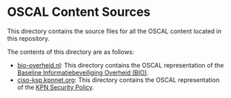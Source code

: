 # OSCAL Content Sources
This directory contains the source files for all the OSCAL content located in this repository.

The contents of this directory are as follows:

- [bio-overheid.nl](bio-overheid.nl): This directory contains the OSCAL representation of the [Baseline Informatiebeveiliging Overheid (BIO)](https://www.bio-overheid.nl/).
- [ciso-ksp.kpnnet.org](ciso-ksp.kpnnet.org): This directory contains the OSCAL representation of the [KPN Security Policy](https://ciso-ksp.kpnnet.org/).
